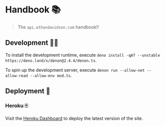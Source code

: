 # Handbook 📚

> The `api.ethandavidson.com` handbook!!

## Development 👨‍💻

To install the development runtime, execute `deno install -qAf --unstable https://deno.land/x/denon@2.4.4/denon.ts`.

To spin up the development server, execute `denon run --allow-net --allow-read --allow-env mod.ts`.

## Deployment 🚀

### Heroku 🀄

Visit the [Heroku Dashboard][heroku_dash] to deploy the latest version of the site.

[heroku_dash]: https://dashboard.heroku.com/apps/api-ethandavidson-com